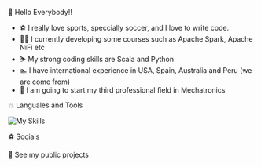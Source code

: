 👋 Hello Everybody!!

- :soccer: I really love sports, speccially soccer, and I love to write code.
- :surfing_man: I currently developing some courses such as Apache Spark, Apache NiFi etc
- :skier: My strong coding skills are Scala and Python
- :swimmer: I have international experience in USA, Spain, Australia and Peru (we are come from)
- :tennis: I am going to start my third professional field in Mechatronics

 :boom: Languales and Tools

![My Skills](https://skills.thijs.gg/icons?i=py,idea,kubernetes,git,postgres,scala,js,html,docker,angular)

:soccer: Socials


:muscle: See my public projects



